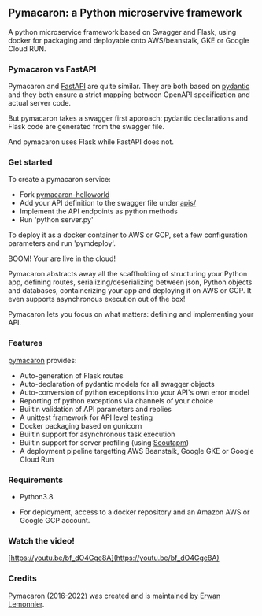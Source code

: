## Pymacaron: a Python microservive framework

A python microservice framework based on Swagger and Flask, using docker for
packaging and deployable onto AWS/beanstalk, GKE or Google Cloud RUN.

### Pymacaron vs FastAPI

Pymacaron and [FastAPI](https://fastapi.tiangolo.com/) are quite similar. They are both based on [pydantic](https://pydantic-docs.helpmanual.io/) and they both ensure a strict mapping between OpenAPI specification and actual server code.

But pymacaron takes a swagger first approach: pydantic declarations and Flask code are generated from the swagger file.

And pymacaron uses Flask while FastAPI does not.

### Get started

To create a pymacaron service:

* Fork [pymacaron-helloworld](https://github.com/pymacaron/pymacaron-helloworld)
* Add your API definition to the swagger file under [apis/](https://github.com/pymacaron/pymacaron-helloworld/tree/master/apis)
* Implement the API endpoints as python methods
* Run 'python server.py'

To deploy it as a docker container to AWS or GCP, set a few configuration
parameters and run 'pymdeploy'.

BOOM! Your are live in the cloud!

Pymacaron abstracts away all the scaffholding of structuring your Python app,
defining routes, serializing/deserializing between json, Python objects and
databases, containerizing your app and deploying it on AWS or GCP. It even
supports asynchronous execution out of the box!

Pymacaron lets you focus on what matters: defining and implementing your API.

### Features

[pymacaron](https://github.com/pymacaron/pymacaron) provides:

* Auto-generation of Flask routes
* Auto-declaration of pydantic models for all swagger objects
* Auto-conversion of python exceptions into your API's own error model
* Reporting of python exceptions via channels of your choice
* Builtin validation of API parameters and replies
* A unittest framework for API level testing
* Docker packaging based on gunicorn
* Builtin support for asynchronous task execution
* Builtin support for server profiling (using [Scoutapm](https://scoutapm.com/apps/161818))
* A deployment pipeline targetting AWS Beanstalk, Google GKE or Google Cloud Run

### Requirements

* Python3.8

* For deployment, access to a docker repository and an Amazon AWS or Google GCP account.

### Watch the video!

[https://youtu.be/bf_dO4Gge8A](https://youtu.be/bf_dO4Gge8A)

### Credits

Pymacaron (2016-2022) was created and is maintained by [Erwan Lemonnier](https://github.com/erwan-lemonnier).
